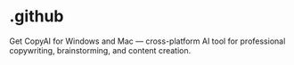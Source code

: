 # .github
Get CopyAI for Windows and Mac — cross-platform AI tool for professional copywriting, brainstorming, and content creation.
